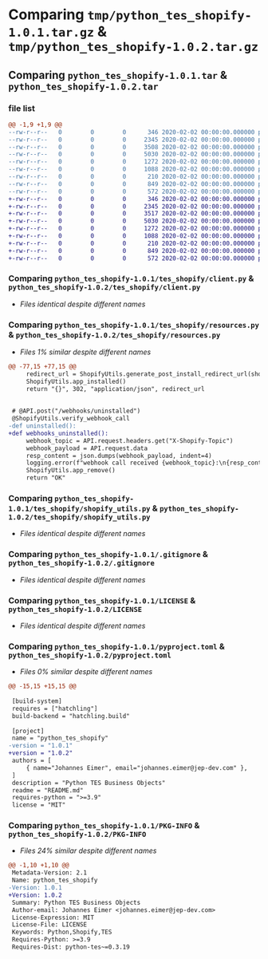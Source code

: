 # Comparing `tmp/python_tes_shopify-1.0.1.tar.gz` & `tmp/python_tes_shopify-1.0.2.tar.gz`

## Comparing `python_tes_shopify-1.0.1.tar` & `python_tes_shopify-1.0.2.tar`

### file list

```diff
@@ -1,9 +1,9 @@
--rw-r--r--   0        0        0      346 2020-02-02 00:00:00.000000 python_tes_shopify-1.0.1/tes_shopify/__init__.py
--rw-r--r--   0        0        0     2345 2020-02-02 00:00:00.000000 python_tes_shopify-1.0.1/tes_shopify/client.py
--rw-r--r--   0        0        0     3508 2020-02-02 00:00:00.000000 python_tes_shopify-1.0.1/tes_shopify/resources.py
--rw-r--r--   0        0        0     5030 2020-02-02 00:00:00.000000 python_tes_shopify-1.0.1/tes_shopify/shopify_utils.py
--rw-r--r--   0        0        0     1272 2020-02-02 00:00:00.000000 python_tes_shopify-1.0.1/.gitignore
--rw-r--r--   0        0        0     1088 2020-02-02 00:00:00.000000 python_tes_shopify-1.0.1/LICENSE
--rw-r--r--   0        0        0      210 2020-02-02 00:00:00.000000 python_tes_shopify-1.0.1/README.md
--rw-r--r--   0        0        0      849 2020-02-02 00:00:00.000000 python_tes_shopify-1.0.1/pyproject.toml
--rw-r--r--   0        0        0      572 2020-02-02 00:00:00.000000 python_tes_shopify-1.0.1/PKG-INFO
+-rw-r--r--   0        0        0      346 2020-02-02 00:00:00.000000 python_tes_shopify-1.0.2/tes_shopify/__init__.py
+-rw-r--r--   0        0        0     2345 2020-02-02 00:00:00.000000 python_tes_shopify-1.0.2/tes_shopify/client.py
+-rw-r--r--   0        0        0     3517 2020-02-02 00:00:00.000000 python_tes_shopify-1.0.2/tes_shopify/resources.py
+-rw-r--r--   0        0        0     5030 2020-02-02 00:00:00.000000 python_tes_shopify-1.0.2/tes_shopify/shopify_utils.py
+-rw-r--r--   0        0        0     1272 2020-02-02 00:00:00.000000 python_tes_shopify-1.0.2/.gitignore
+-rw-r--r--   0        0        0     1088 2020-02-02 00:00:00.000000 python_tes_shopify-1.0.2/LICENSE
+-rw-r--r--   0        0        0      210 2020-02-02 00:00:00.000000 python_tes_shopify-1.0.2/README.md
+-rw-r--r--   0        0        0      849 2020-02-02 00:00:00.000000 python_tes_shopify-1.0.2/pyproject.toml
+-rw-r--r--   0        0        0      572 2020-02-02 00:00:00.000000 python_tes_shopify-1.0.2/PKG-INFO
```

### Comparing `python_tes_shopify-1.0.1/tes_shopify/client.py` & `python_tes_shopify-1.0.2/tes_shopify/client.py`

 * *Files identical despite different names*

### Comparing `python_tes_shopify-1.0.1/tes_shopify/resources.py` & `python_tes_shopify-1.0.2/tes_shopify/resources.py`

 * *Files 1% similar despite different names*

```diff
@@ -77,15 +77,15 @@
     redirect_url = ShopifyUtils.generate_post_install_redirect_url(shop=shop)
     ShopifyUtils.app_installed()
     return "{}", 302, "application/json", redirect_url
 
 
 # @API.post("/webhooks/uninstalled")
 @ShopifyUtils.verify_webhook_call
-def uninstalled():
+def webhooks_uninstalled():
     webhook_topic = API.request.headers.get("X-Shopify-Topic")
     webhook_payload = API.request.data
     resp_content = json.dumps(webhook_payload, indent=4)
     logging.error(f"webhook call received {webhook_topic}:\n{resp_content}")
     ShopifyUtils.app_remove()
     return "OK"
```

### Comparing `python_tes_shopify-1.0.1/tes_shopify/shopify_utils.py` & `python_tes_shopify-1.0.2/tes_shopify/shopify_utils.py`

 * *Files identical despite different names*

### Comparing `python_tes_shopify-1.0.1/.gitignore` & `python_tes_shopify-1.0.2/.gitignore`

 * *Files identical despite different names*

### Comparing `python_tes_shopify-1.0.1/LICENSE` & `python_tes_shopify-1.0.2/LICENSE`

 * *Files identical despite different names*

### Comparing `python_tes_shopify-1.0.1/pyproject.toml` & `python_tes_shopify-1.0.2/pyproject.toml`

 * *Files 0% similar despite different names*

```diff
@@ -15,15 +15,15 @@
 
 [build-system]
 requires = ["hatchling"]
 build-backend = "hatchling.build"
 
 [project]
 name = "python_tes_shopify"
-version = "1.0.1"
+version = "1.0.2"
 authors = [
     { name="Johannes Eimer", email="johannes.eimer@jep-dev.com" },
 ]
 description = "Python TES Business Objects"
 readme = "README.md"
 requires-python = ">=3.9"
 license = "MIT"
```

### Comparing `python_tes_shopify-1.0.1/PKG-INFO` & `python_tes_shopify-1.0.2/PKG-INFO`

 * *Files 24% similar despite different names*

```diff
@@ -1,10 +1,10 @@
 Metadata-Version: 2.1
 Name: python_tes_shopify
-Version: 1.0.1
+Version: 1.0.2
 Summary: Python TES Business Objects
 Author-email: Johannes Eimer <johannes.eimer@jep-dev.com>
 License-Expression: MIT
 License-File: LICENSE
 Keywords: Python,Shopify,TES
 Requires-Python: >=3.9
 Requires-Dist: python-tes~=0.3.19
```

